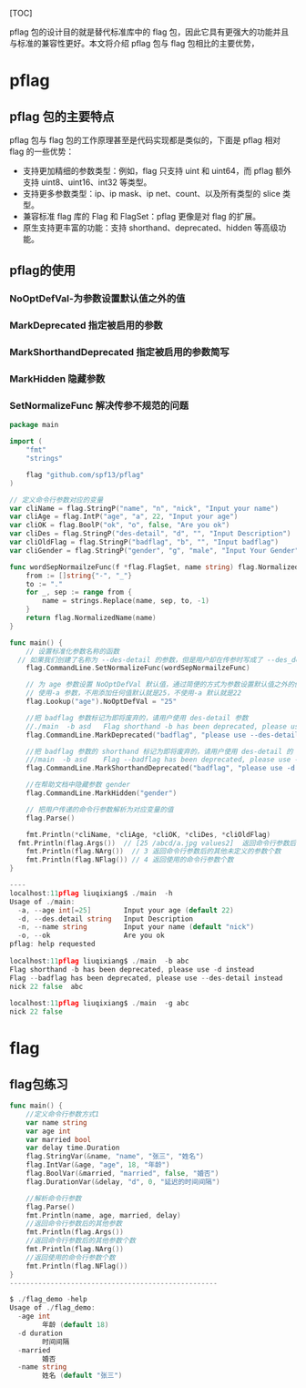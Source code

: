[TOC]

pflag 包的设计目的就是替代标准库中的 flag 包，因此它具有更强大的功能并且与标准的兼容性更好。本文将介绍 pflag 包与 flag 包相比的主要优势，

# pflag

## pflag 包的主要特点

pflag 包与 flag 包的工作原理甚至是代码实现都是类似的，下面是 pflag 相对 flag 的一些优势：

- 支持更加精细的参数类型：例如，flag 只支持 uint 和 uint64，而 pflag 额外支持 uint8、uint16、int32 等类型。
- 支持更多参数类型：ip、ip mask、ip net、count、以及所有类型的 slice 类型。
- 兼容标准 flag 库的 Flag 和 FlagSet：pflag 更像是对 flag 的扩展。
- 原生支持更丰富的功能：支持 shorthand、deprecated、hidden 等高级功能。

## pflag的使用

### NoOptDefVal-为参数设置默认值之外的值

### MarkDeprecated 指定被启用的参数

### MarkShorthandDeprecated 指定被启用的参数简写

### MarkHidden 隐藏参数

### SetNormalizeFunc 解决传参不规范的问题

```go
package main

import (
	"fmt"
	"strings"

	flag "github.com/spf13/pflag"
)

// 定义命令行参数对应的变量
var cliName = flag.StringP("name", "n", "nick", "Input your name")
var cliAge = flag.IntP("age", "a", 22, "Input your age")
var cliOK = flag.BoolP("ok", "o", false, "Are you ok")
var cliDes = flag.StringP("des-detail", "d", "", "Input Description")
var cliOldFlag = flag.StringP("badflag", "b", "", "Input badflag")
var cliGender = flag.StringP("gender", "g", "male", "Input Your Gender")

func wordSepNormailzeFunc(f *flag.FlagSet, name string) flag.NormalizedName {
	from := []string{"-", "_"}
	to := "."
	for _, sep := range from {
		name = strings.Replace(name, sep, to, -1)
	}
	return flag.NormalizedName(name)
}

func main() {
	// 设置标准化参数名称的函数
  // 如果我们创建了名称为 --des-detail 的参数，但是用户却在传参时写成了 --des_detail 或 --des.detail 会怎么样？默认情况下程序会报错退出，但是我们可以通过 pflag 提供的 SetNormalizeFunc 功能轻松的解决这个问题
	flag.CommandLine.SetNormalizeFunc(wordSepNormailzeFunc)

	// 为 age 参数设置 NoOptDefVal 默认值，通过简便的方式为参数设置默认值之外的值
	// 使用-a 参数，不用添加任何值默认就是25，不使用-a 默认就是22
	flag.Lookup("age").NoOptDefVal = "25"

	//把 badflag 参数标记为即将废弃的，请用户使用 des-detail 参数
	//./main  -b asd   Flag shorthand -b has been deprecated, please use -d instead
	flag.CommandLine.MarkDeprecated("badflag", "please use --des-detail instead")

	//把 badflag 参数的 shorthand 标记为即将废弃的，请用户使用 des-detail 的 shorthand 参数
	///main  -b asd    Flag --badflag has been deprecated, please use --des-detail instead
	flag.CommandLine.MarkShorthandDeprecated("badflag", "please use -d instead")

	//在帮助文档中隐藏参数 gender
	flag.CommandLine.MarkHidden("gender")

	// 把用户传递的命令行参数解析为对应变量的值
	flag.Parse()

	fmt.Println(*cliName, *cliAge, *cliOK, *cliDes, *cliOldFlag)
  fmt.Println(flag.Args())  // [25 /abcd/a.jpg values2]  返回命令行参数后的其他参数，以[]string类型
	fmt.Println(flag.NArg())  // 3 返回命令行参数后的其他未定义的参数个数
	fmt.Println(flag.NFlag()) // 4 返回使用的命令行参数个数
}

----
localhost:11pflag liuqixiang$ ./main  -h
Usage of ./main:
  -a, --age int[=25]        Input your age (default 22)
  -d, --des.detail string   Input Description
  -n, --name string         Input your name (default "nick")
  -o, --ok                  Are you ok
pflag: help requested
                                             
localhost:11pflag liuqixiang$ ./main  -b abc
Flag shorthand -b has been deprecated, please use -d instead
Flag --badflag has been deprecated, please use --des-detail instead
nick 22 false  abc
                                             
localhost:11pflag liuqixiang$ ./main  -g abc
nick 22 false  
```

# flag

## flag包练习

```go
func main() {
	//定义命令行参数方式1
	var name string
	var age int
	var married bool
	var delay time.Duration
	flag.StringVar(&name, "name", "张三", "姓名")
	flag.IntVar(&age, "age", 18, "年龄")
	flag.BoolVar(&married, "married", false, "婚否")
	flag.DurationVar(&delay, "d", 0, "延迟的时间间隔")

	//解析命令行参数
	flag.Parse()
	fmt.Println(name, age, married, delay)
	//返回命令行参数后的其他参数
	fmt.Println(flag.Args())
	//返回命令行参数后的其他参数个数
	fmt.Println(flag.NArg())
	//返回使用的命令行参数个数
	fmt.Println(flag.NFlag())
}
---------------------------------------------------

$ ./flag_demo -help
Usage of ./flag_demo:
  -age int
        年龄 (default 18)
  -d duration
        时间间隔
  -married
        婚否
  -name string
        姓名 (default "张三")
```